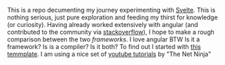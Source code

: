 This is a repo decumenting my journey experimenting with [Svelte](https://svelte.dev). This is nothing serious, just pure exploration
and feeding my thirst for knowledge (or curiosity). Having already worked extensively with angular (and contributed to the community via [stackoverflow](https://stackoverflow.com/users/5927361/kisinga?tab=profile)), I hope to make a rough comparison between the two _frameworks_. I love angular BTW 
Is it a framework? Is is a compiler? Is it both? To find out I started with [this temmplate](https://github.com/sveltejs/template).
I am using a nice set of [youtube tutorials](https://www.youtube.com/playlist?list=PL4cUxeGkcC9hlbrVO_2QFVqVPhlZmz7tO) by "The Net Ninja"